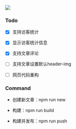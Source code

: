 ![](https://github.com/codyi96/codyi96.github.io/workflows/Compile%20and%20Deploy%20to%20GitHub%20Page/badge.svg)

### Todo

- [x] 支持访客统计

- [x] 显示访客统计信息

- [x] 支持文章评论

- [ ] 支持文章设置默认header-img

- [ ] 网页代码重构

### Command

- 创建新文章：npm run new

- 构建：npm run build

- 构建并发布：npm run push
